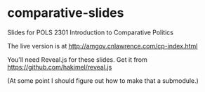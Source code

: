 # comparative-slides
Slides for POLS 2301 Introduction to Comparative Politics

The live version is at http://amgov.cnlawrence.com/cp-index.html

You'll need Reveal.js for these slides. Get it from
https://github.com/hakimel/reveal.js

(At some point I should figure out how to make that a submodule.)
